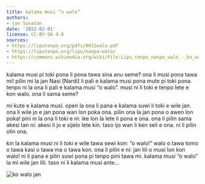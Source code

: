 ```yaml
---
title: kalama musi “o walo”
authors:
- jan Sonatan
date: '2022-02-01'
license: CC-BY-SA 4.0
sources:
- https://liputenpo.org/pdfs/0011walo.pdf
- https://liputenpo.org/lipu/nanpa-walo/
- https://commons.wikimedia.org/wiki/File:Lipu_tenpo_nanpa_walo_-_ko_walo_jan.png
---
```


kalama musi pi toki pona li pona tawa sina anu seme? ona li musi pona tawa mi! pilin mi la jan Nasi [Nardi] li pali e kalama musi pona mute pi toki pona. tenpo ni la ona li pali e kalama musi “o walo”. musi ni li toki e tenpo lete e kon walo. ona li sama seme?

mi kute e kalama musi. open la ona li pana e kalama suwi li toki e wile jan. ona li wile jo e jan pona wan lon poka ona. pilin ona la jan pona o awen lon poka! pini ni la ona li toki e ni: ike lon la lete li pona e ona. ona li pilin sama akesi tan ni: akesi li jo e sijelo lete kin. taso ijo wan li ken seli e ona. ni li pilin olin ona.

kin la kalama musi ni li toki e wile tawa sewi kon: “o walo!” walo o tawa tomo o tawa kasi o tawa ma o tawa kon. ona li pilin e ni: jan lili o musi lon kon walo! ni li pana e pilin suwi pona pi tenpo pini tawa mi. kalama musi “o walo” la mi wile jan lili. taso ni li kalama musi ante…

![ko walo jan](https://upload.wikimedia.org/wikipedia/commons/b/b1/Lipu_tenpo_nanpa_walo_-_ko_walo_jan.png)